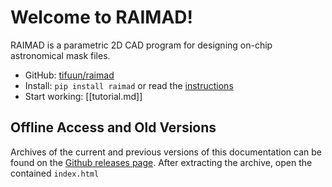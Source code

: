 # Welcome to RAIMAD!

RAIMAD is a parametric 2D CAD program
for designing on-chip astronomical mask files.

- GitHub: [tifuun/raimad](https://github.com/tifuun/raimad)
- Install: `pip install raimad` or read the [instructions](pages/install.md)
- Start working: [[tutorial.md]]

<!--
Start reading at [Installing RAIMAD](pages/install.md)
or [browse the map of all pages](map.md).
Are you a TIFUUN collaborator?
Visit the [TIFUUN collaborator welcome page](pages/tifuun.md)!

<nav id="navgrid">
    <a href="pages/tutorial.html">
        <i class="fa-solid fa-graduation-cap icon"></i>
        <h3>Tutorial</h3>
        Learn RAIMAD step-by-step
    </a>
    <a href="map.html">
        <img
            src="img/doc/map-traced.svg"
            alt="map icon"
            class="icon"
            >
        <h3>Map</h3>
        Browse the map of all RAIDOC pages
    </a>
    <a href="pages/tifuun.html">
        <img
            src="img/doc/tifuun-mono.svg"
            alt="tifuun icon"
            class="icon"
            >
        <h3>TIFUUN</h3>
        Are you a TIFUUN collaborator?
        Read the welcome page!
    </a>
    <a href="pages/contributor-guide.html">
        <i class="fa-solid fa-code icon"></i>
        <h3>Contribute</h3>
        Want to contiribute to RAIMAD?
        Check the Controbutor's guide!
    </a>
</nav>

-->

## Offline Access and Old Versions

Archives of the current and previous versions of this
documentation can be found on the
[Github releases page](https://github.com/tifuun/raidoc/releases).
After extracting the archive, open the contained `index.html`


